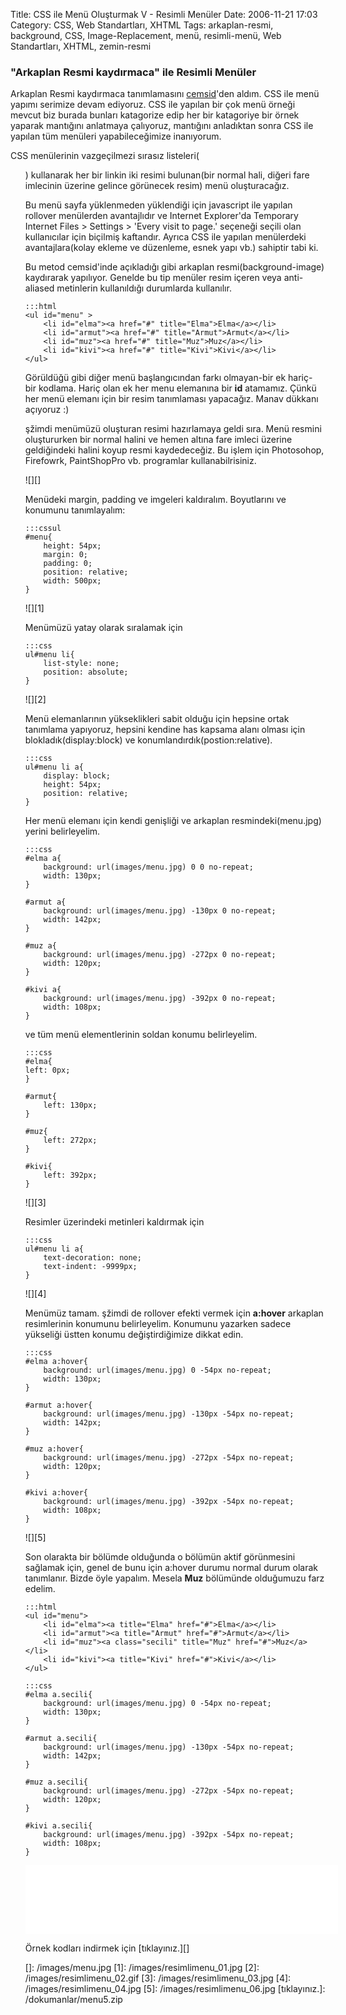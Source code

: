 Title: CSS ile Menü Oluşturmak V - Resimli Menüler
Date: 2006-11-21 17:03
Category: CSS, Web Standartları, XHTML
Tags: arkaplan-resmi, background, CSS, Image-Replacement, menü, resimli-menü, Web Standartları, XHTML, zemin-resmi

### "Arkaplan Resmi kaydırmaca" ile Resimli Menüler

Arkaplan Resmi kaydırmaca tanımlamasını [cemsid][]'den aldım. CSS ile
menü yapımı serimize devam ediyoruz. CSS ile yapılan bir çok menü örneği
mevcut biz burada bunları katagorize edip her bir katagoriye bir örnek
yaparak mantığını anlatmaya çalıyoruz, mantığını anladıktan sonra CSS
ile yapılan tüm menüleri yapabileceğimize inanıyorum. <!--more-->

CSS menülerinin vazgeçilmezi sırasız listeleri(<ul>) kullanarak her
bir linkin iki resimi bulunan(bir normal hali, diğeri fare imlecinin
üzerine gelince görünecek resim) menü oluşturacağız.

Bu menü sayfa yüklenmeden yüklendiği için javascript ile yapılan
rollover menülerden avantajlıdır ve Internet Explorer'da Temporary
Internet Files > Settings > 'Every visit to page.' seçeneği seçili
olan kullanıcılar için biçilmiş kaftandır. Ayrıca CSS ile yapılan
menülerdeki avantajlara(kolay ekleme ve düzenleme, esnek yapı vb.)
sahiptir tabi ki.

Bu metod cemsid'inde açıkladığı gibi arkaplan resmi(background-image)
kaydırarak yapılıyor. Genelde bu tip menüler resim içeren veya
anti-aliased metinlerin kullanıldığı durumlarda kullanılır.

	:::html
	<ul id="menu" >
		<li id="elma"><a href="#" title="Elma">Elma</a></li>
		<li id="armut"><a href="#" title="Armut">Armut</a></li>
		<li id="muz"><a href="#" title="Muz">Muz</a></li>
		<li id="kivi"><a href="#" title="Kivi">Kivi</a></li>
	</ul>



Görüldüğü gibi diğer menü başlangıcından farkı olmayan-bir ek hariç- bir
kodlama. Hariç olan ek her menu elemanına bir **id** atamamız. Çünkü her
menü elemanı için bir resim tanımlaması yapacağız. Manav dükkanı
açıyoruz :)

şžimdi menümüzü oluşturan resimi hazırlamaya geldi sıra. Menü resmini
oluştururken bir normal halini ve hemen altına fare imleci üzerine
geldiğindeki halini koyup resmi kaydedeceğiz. Bu işlem için Photosohop,
Firefowrk, PaintShopPro vb. programlar kullanabilrisiniz.

![][]

Menüdeki margin, padding ve imgeleri kaldıralım. Boyutlarını ve konumunu
tanımlayalım:

	:::cssul
	#menu{
		height: 54px;
		margin: 0;
		padding: 0;
		position: relative;
		width: 500px;
	} 

![][1]

Menümüzü yatay olarak sıralamak için
	
	:::css
	ul#menu li{
		list-style: none;
		position: absolute;
	}

![][2]

Menü elemanlarının yükseklikleri sabit olduğu için hepsine ortak
tanımlama yapıyoruz, hepsini kendine has kapsama alanı olması için
blokladık(display:block) ve konumlandırdık(postion:relative).

	:::css
	ul#menu li a{
		display: block;
		height: 54px;
		position: relative;
	}

Her menü elemanı için kendi genişliği ve arkaplan resmindeki(menu.jpg)
yerini belirleyelim.

	:::css 
	#elma a{
		background: url(images/menu.jpg) 0 0 no-repeat;
		width: 130px;
	}
	
	#armut a{
		background: url(images/menu.jpg) -130px 0 no-repeat;
		width: 142px;
	}
	
	#muz a{
		background: url(images/menu.jpg) -272px 0 no-repeat;
		width: 120px;
	}
	
	#kivi a{
		background: url(images/menu.jpg) -392px 0 no-repeat;
		width: 108px;
	}

ve tüm menü elementlerinin soldan konumu belirleyelim.

	:::css
	#elma{
	left: 0px;
	}

	#armut{
		left: 130px;
	}

	#muz{
		left: 272px;
	}

	#kivi{
		left: 392px;
	}

![][3]

Resimler üzerindeki metinleri kaldırmak için

	:::css
	ul#menu li a{
		text-decoration: none;
		text-indent: -9999px;
	}

![][4]

Menümüz tamam. şžimdi de rollover efekti vermek için **a:hover**
arkaplan resimlerinin konumunu belirleyelim. Konumunu yazarken sadece
yükseliği üstten konumu değiştirdiğimize dikkat edin.

	:::css
	#elma a:hover{
		background: url(images/menu.jpg) 0 -54px no-repeat;
		width: 130px;
	}
	
	#armut a:hover{
		background: url(images/menu.jpg) -130px -54px no-repeat;
		width: 142px;
	}
	
	#muz a:hover{
		background: url(images/menu.jpg) -272px -54px no-repeat;
		width: 120px;
	}
	
	#kivi a:hover{
		background: url(images/menu.jpg) -392px -54px no-repeat;
		width: 108px;
	}

![][5]

Son olarakta bir bölümde olduğunda o bölümün aktif görünmesini sağlamak
için, genel de bunu için a:hover durumu normal durum olarak tanımlanır.
Bizde öyle yapalım. Mesela **Muz** bölümünde olduğumuzu farz edelim.

	:::html
	<ul id="menu"> 
		<li id="elma"><a title="Elma" href="#">Elma</a></li> 
		<li id="armut"><a title="Armut" href="#">Armut</a></li> 
		<li id="muz"><a class="secili" title="Muz" href="#">Muz</a></li> 
		<li id="kivi"><a title="Kivi" href="#">Kivi</a></li> 
	</ul>

	:::css
	#elma a.secili{
		background: url(images/menu.jpg) 0 -54px no-repeat;
		width: 130px;
	}
	
	#armut a.secili{
		background: url(images/menu.jpg) -130px -54px no-repeat;
		width: 142px;
	}
	
	#muz a.secili{
		background: url(images/menu.jpg) -272px -54px no-repeat;
		width: 120px;
	}
	
	#kivi a.secili{
		background: url(images/menu.jpg) -392px -54px no-repeat;
		width: 108px;
	}

<iframe src="/dokumanlar/menu_5.html" width="500" height="110" frameborder="0" scrolling="no"></iframe>

Örnek kodları indirmek için [tıklayınız.][]


  [cemsid]: http://www.cemshid.com/makale/arkaplan_resmi_kaydirmaca.html
  [Elma]: # "Elma"
  [Armut]: # "Armut"
  [Muz]: # "Muz"
  [Kivi]: # "Kivi"
  []: /images/menu.jpg
  [1]: /images/resimlimenu_01.jpg
  [2]: /images/resimlimenu_02.gif
  [3]: /images/resimlimenu_03.jpg
  [4]: /images/resimlimenu_04.jpg
  [5]: /images/resimlimenu_06.jpg
  [tıklayınız.]: /dokumanlar/menu5.zip
